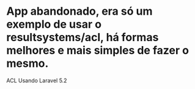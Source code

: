 # App abandonado, era só um exemplo de usar o resultsystems/acl, há formas melhores e mais simples de fazer o mesmo.

ACL Usando Laravel 5.2
